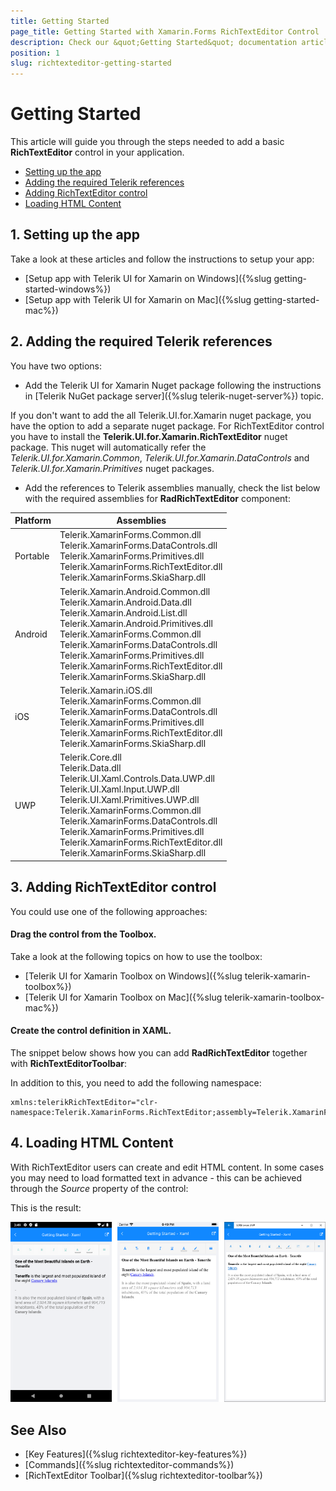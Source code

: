 ```yaml
---
title: Getting Started
page_title: Getting Started with Xamarin.Forms RichTextEditor Control
description: Check our &quot;Getting Started&quot; documentation article for Telerik RichTextEditor for Xamarin control.
position: 1
slug: richtexteditor-getting-started
---
```


# Getting Started

This article will guide you through the steps needed to add a basic **RichTextEditor** control in your application.

* [Setting up the app](#1-setting-up-the-app)
* [Adding the required Telerik references](#2-adding-the-required-telerik-references)
* [Adding RichTextEditor control](#3-adding-richtexteditor-control)
* [Loading HTML Content](#4-loading-html-content)

## 1. Setting up the app

Take a look at these articles and follow the instructions to setup your app:

- [Setup app with Telerik UI for Xamarin on Windows]({%slug getting-started-windows%})
- [Setup app with Telerik UI for Xamarin on Mac]({%slug getting-started-mac%})

## 2. Adding the required Telerik references

You have two options:

* Add the Telerik UI for Xamarin Nuget package following the instructions in [Telerik NuGet package server]({%slug telerik-nuget-server%}) topic.

If you don't want to add the all Telerik.UI.for.Xamarin nuget package, you have the option to add a separate nuget package. For RichTextEditor control you have to install the **Telerik.UI.for.Xamarin.RichTextEditor** nuget package. This nuget will automatically refer the *Telerik.UI.for.Xamarin.Common*, *Telerik.UI.for.Xamarin.DataControls* and *Telerik.UI.for.Xamarin.Primitives* nuget packages.

* Add the references to Telerik assemblies manually, check the list below with the required assemblies for **RadRichTextEditor** component:

| Platform | Assemblies |
| -------- | ---------- |
| Portable | Telerik.XamarinForms.Common.dll<br/>Telerik.XamarinForms.DataControls.dll <br/> Telerik.XamarinForms.Primitives.dll <br/> Telerik.XamarinForms.RichTextEditor.dll<br />Telerik.XamarinForms.SkiaSharp.dll |
| Android  | Telerik.Xamarin.Android.Common.dll <br/> Telerik.Xamarin.Android.Data.dll <br />Telerik.Xamarin.Android.List.dll <br />Telerik.Xamarin.Android.Primitives.dll <br/>Telerik.XamarinForms.Common.dll <br/> Telerik.XamarinForms.DataControls.dll <br/>Telerik.XamarinForms.Primitives.dll <br/>Telerik.XamarinForms.RichTextEditor.dll <br/>Telerik.XamarinForms.SkiaSharp.dll |
| iOS      | Telerik.Xamarin.iOS.dll <br/>Telerik.XamarinForms.Common.dll <br/>Telerik.XamarinForms.DataControls.dll <br />Telerik.XamarinForms.Primitives.dll <br/> Telerik.XamarinForms.RichTextEditor.dll<br />Telerik.XamarinForms.SkiaSharp.dll |
| UWP      | Telerik.Core.dll <br/>Telerik.Data.dll <br/>Telerik.UI.Xaml.Controls.Data.UWP.dll <br /> Telerik.UI.Xaml.Input.UWP.dll<br/>Telerik.UI.Xaml.Primitives.UWP.dll <br/>Telerik.XamarinForms.Common.dll <br/> Telerik.XamarinForms.DataControls.dll<br />Telerik.XamarinForms.Primitives.dll <br/>Telerik.XamarinForms.RichTextEditor.dll <br/>Telerik.XamarinForms.SkiaSharp.dll |

## 3. Adding RichTextEditor control

You could use one of the following approaches:

#### Drag the control from the Toolbox. 

Take a look at the following topics on how to use the toolbox:

* [Telerik UI for Xamarin Toolbox on Windows]({%slug telerik-xamarin-toolbox%})
* [Telerik UI for Xamarin Toolbox on Mac]({%slug telerik-xamarin-toolbox-mac%})
	
#### Create the control definition in XAML. 

The snippet below shows how you can add **RadRichTextEditor** together with **RichTextEditorToolbar**:

<snippet id='richtexteditor-getting-started-xaml' />

In addition to this, you need to add the following namespace:

```XAML
xmlns:telerikRichTextEditor="clr-namespace:Telerik.XamarinForms.RichTextEditor;assembly=Telerik.XamarinForms.RichTextEditor"
```

## 4. Loading HTML Content

With RichTextEditor users can create and edit HTML content. In some cases you may need to load formatted text in advance - this can be achieved through the *Source* property of the control:

<snippet id='richtexteditor-getting-started' />

This is the result:

![RichTextEditor Getting Started Example](images/richtexteditor-getting-started.png "RichTextEditor Getting Started Example")

## See Also

- [Key Features]({%slug richtexteditor-key-features%})
- [Commands]({%slug richtexteditor-commands%})
- [RichTextEditor Toolbar]({%slug richtexteditor-toolbar%})
